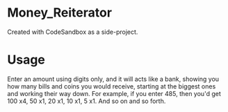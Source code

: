 # Money_Reiterator
Created with CodeSandbox as a side-project.

# Usage
Enter an amount using digits only, and it will acts like a bank, showing you how many bills and coins you would receive, starting at the biggest ones and working their way down. For example, if you enter 485, then you'd get 100 x4, 50 x1, 20 x1, 10 x1, 5 x1. And so on and so forth.
